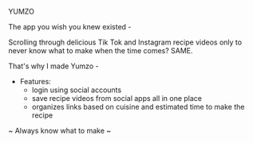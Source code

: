 YUMZO

The app you wish you knew existed - 

Scrolling through delicious Tik Tok and Instagram recipe videos only to never know what to make when the time comes?
SAME.

That's why I made Yumzo - 
* Features:
  - login using social accounts
  - save recipe videos from social apps all in one place
  - organizes links based on cuisine and estimated time to make the recipe
 

~ Always know what to make ~ 
